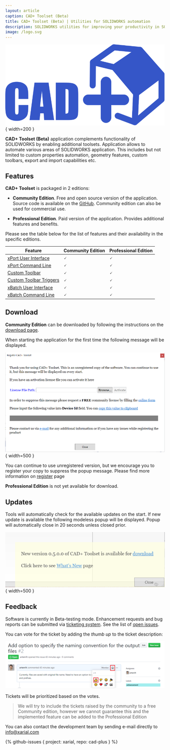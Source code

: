 ```yaml
---
layout: article
caption: CAD+ Toolset (Beta)
title: CAD+ Toolset (Beta) | Utilities for SOLIDWORKS automation
description: SOLIDWORKS utilities for improving your productivity in SOLIDWORKS. Automate properties, geometry, export and much more
image: /logo.svg
---
```

![CAD+ Toolset](/logo.svg){ width=200 }

**CAD+ Toolset (Beta)** application complements functionality of SOLIDWORKS by enabling additional toolsets. Application allows to automate various areas of SOLIDWORKS application. This includes but not limited to custom properties automation, geometry features, custom toolbars, export and import capabilities etc.

## Features

**CAD+ Toolset** is packaged in 2 editions:

* **Community Edition**. Free and open source version of the application. Source code is available on the [GitHub](https://github.com/xarial/cad-plus). Community edition can also be used for commercial use.

* **Professional Edition**. Paid version of the application. Provides additional features and benefits.

Please see the table below for the list of features and their availability in the specific editions.

| Feature                                                           | Community Edition | Professional Edition |
|-------------------------------------------------------------------|-------------------|----------------------|
| [xPort User Interface](/xport/command-line/)                      | 🗸                | 🗸                   |
| [xPort Command Line](/xport/user-interface/)                      | 🗸                | 🗸                   |
| [Custom Toolbar](/custom-toolbar)                                 | 🗸                | 🗸                   |
| [Custom Toolbar Triggers](/custom-toolbar/configuration/triggers) | 🗸                | 🗸                   |
| [xBatch User Interface](/xbatch/command-line/)                    | 🗸                | 🗸                   |
| [xBatch Command Line](/xbatch/user-interface/)                    | 🗸                | 🗸                   |

## Download

**Community Edition** can be downloaded by following the instructions on the [download page](/download/).

When starting the application for the first time the following message will be displayed.

![Unregistered version of CAD+ Toolset](unregistered-product.png){ width=500 }

You can continue to use unregistered version, but we encourage you to register your copy to suppress the popup message. Please find more information on [register](/register/) page

**Professional Edition** is not yet available for download.

## Updates

Tools will automatically check for the available updates on the start. If new update is available the following modeless popup will be displayed. Popup will automatically close in 20 seconds unless closed prior.

![Update available popup](updates-available.png){ width=500 }

## Feedback

Software is currently in Beta-testing mode. Enhancement requests and bug reports can be submitted via [ticketing system](https://github.com/xarial/cad-plus/issues). See the list of [open issues](#github-issues).

You can vote for the ticket by adding the *thumb up* to the ticket description:

![Voting for the enhancement request](ticket-voting.png)

Tickets will be prioritized based on the votes.

> We will try to include the tickets raised by the community to a free Community edition, however we cannot guarantee this and the implemented feature can be added to the Professional Edition

You can also contact the development team by sending e-mail directly to [info@xarial.com](mailto:info@xarial.com)

{% github-issues { project: xarial, repo: cad-plus } %}